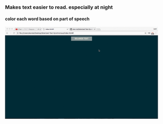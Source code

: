 <h3> Makes text easier to read. especially at night </h3>

<h4> color each word based on part of speech </h4>



![alt tag](./assets/sample/demo.gif)
